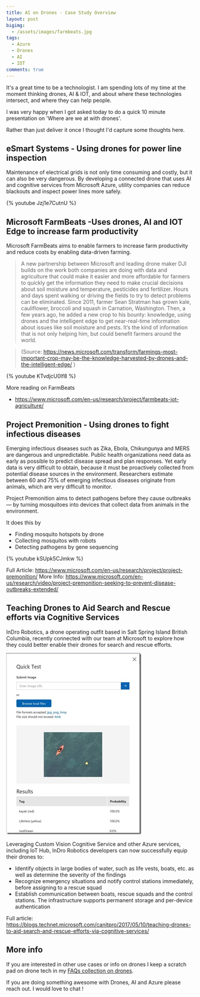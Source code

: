 ```yaml
---
title: AI on Drones - Case Study Overview
layout: post
bigimg:
  - /assets/images/farmbeats.jpg
tags:
  - Azure
  - Drones
  - AI
  - IOT
comments: true
---
```


It's a great time to be a technologist. I am spending lots of my time at the moment thinking drones, AI & IOT, and about where these technologies intersect, and where they can help people.

I was very happy when I got asked today to do a quick 10 minute presentation on 'Where are we at with drones'.

Rather than just deliver it once I thought I'd capture some thoughts here.

## eSmart Systems - Using drones for power line inspection

Maintenance of electrical grids is not only time consuming and costly, but it can also be very dangerous. By developing a connected drone that uses AI and cognitive services from Microsoft Azure, utility companies can reduce blackouts and inspect power lines more safely. 

{% youtube Jzj1e7CutnU %}

## Microsoft FarmBeats -Uses drones, AI and IOT Edge to increase farm productivity

Microsoft FarmBeats aims to enable farmers to increase farm productivity and reduce costs by enabling data-driven farming.

> A new partnership between Microsoft and leading drone maker DJI builds on the work both companies are doing with data and agriculture that could make it easier and more affordable for farmers to quickly get the information they need to make crucial decisions about soil moisture and temperature, pesticides and fertilizer. Hours and days spent walking or driving the fields to try to detect problems can be eliminated.
> Since 2011, farmer Sean Stratman has grown kale, cauliflower, broccoli and squash in Carnation, Washington. Then, a few years ago, he added a new crop to his bounty: knowledge, using drones and the intelligent edge to get near-real-time information about issues like soil moisture and pests. It’s the kind of information that is not only helping him, but could benefit farmers around the world.

> (Source: https://news.microsoft.com/transform/farmings-most-important-crop-may-be-the-knowledge-harvested-by-drones-and-the-intelligent-edge/ )

{% youtube KTvdjcU0lf8 %}

More reading on FarmBeats
- https://www.microsoft.com/en-us/research/project/farmbeats-iot-agriculture/

## Project Premonition - Using drones to fight infectious diseases

Emerging infectious diseases such as Zika, Ebola, Chikungunya and MERS are dangerous and unpredictable. Public health organizations need data as early as possible to predict disease spread and plan responses. Yet early data is very difficult to obtain, because it must be proactively collected from potential disease sources in the environment. Researchers estimate between 60 and 75% of emerging infectious diseases originate from animals, which are very difficult to monitor.

Project Premonition aims to detect pathogens before they cause outbreaks — by turning mosquitoes into devices that collect data from animals in the environment. 

It does this by
- Finding mosquito hotspots by drone
- Collecting mosquitos with robots
- Detecting pathogens by gene sequencing

{% youtube kSUpk5CJmkw %}

Full Article: https://www.microsoft.com/en-us/research/project/project-premonition/
More Info: https://www.microsoft.com/en-us/research/video/project-premonition-seeking-to-prevent-disease-outbreaks-extended/

## Teaching Drones to Aid Search and Rescue efforts via Cognitive Services

InDro Robotics, a drone operating outfit based in Salt Spring Island British Columbia, recently connected with our team at Microsoft to explore how they could better enable their drones for search and rescue efforts.

![Drones aiding search and rescue](./images/InDroRobotics.jpg)

Leveraging Custom Vision Cognitive Service and other Azure services, including IoT Hub, InDro Robotics developers can now successfully equip their drones to:

- Identify objects in large bodies of water, such as life vests, boats, etc. as well as determine the severity of the findings
- Recognize emergency situations and notify control stations immediately, before assigning to a rescue squad
- Establish communication between boats, rescue squads and the control stations. The infrastructure supports permanent storage and per-device authentication

Full article: https://blogs.technet.microsoft.com/canitpro/2017/05/10/teaching-drones-to-aid-search-and-rescue-efforts-via-cognitive-services/

## More info

If you are interested in other use cases or info on drones I keep a scratch pad on drone tech in my [FAQs collection on drones](https://github.com/adamstephensen/faqs/tree/master/drones).

If you are doing something awesome with Drones, AI and Azure please reach out. I would love to chat !
